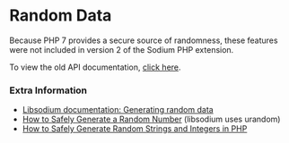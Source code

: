 # Random Data

Because PHP 7 provides a secure source of randomness, these features were not
included in version 2 of the Sodium PHP extension.

To view the old API documentation, [click here](https://github.com/paragonie/pecl-libsodium-doc/blob/v1/chapters/02-random-data.md).

### Extra Information

* [Libsodium documentation: Generating random data](https://download.libsodium.org/doc/generating_random_data/index.html)
* [How to Safely Generate a Random Number](http://sockpuppet.org/blog/2014/02/25/safely-generate-random-numbers/) (libsodium uses urandom)
* [How to Safely Generate Random Strings and Integers in PHP](https://paragonie.com/blog/2015/07/how-safely-generate-random-strings-and-integers-in-php)
